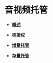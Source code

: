 # 音视频托管<a name="vod010030"></a>

-   **[概述](概述.md)**  

-   **[桶授权](桶授权.md)**  

-   **[增量托管](增量托管.md)**  

-   **[存量托管](存量托管.md)**  


